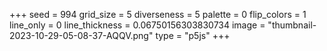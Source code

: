 +++
seed = 994
grid_size = 5
diverseness = 5
palette = 0
flip_colors = 1
line_only = 0
line_thickness = 0.06750156303830734
image = "thumbnail-2023-10-29-05-08-37-AQQV.png"
type = "p5js"
+++

